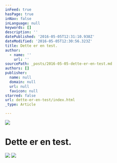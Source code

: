 ```yaml
---
inFeed: true
hasPage: true
inNav: false
inLanguage: null
keywords: []
description: ''
datePublished: '2016-05-05T12:31:10.938Z'
dateModified: '2016-05-05T12:30:56.323Z'
title: Dette er en test.
author:
  - name: ''
    url: ''
sourcePath: _posts/2016-05-05-dette-er-en-test.md
authors: []
publisher:
  name: null
  domain: null
  url: null
  favicon: null
starred: false
url: dette-er-en-test/index.html
_type: Article

---
```

![](https://the-grid-user-content.s3-us-west-2.amazonaws.com/49879719-9afb-46f2-9761-436b65b2f6ff.png)

# Dette er en test.
![](https://the-grid-user-content.s3-us-west-2.amazonaws.com/034334bf-8575-46be-b4e2-3feb51caead0.png)
![](https://the-grid-user-content.s3-us-west-2.amazonaws.com/71aa32e2-8043-4b7d-a1d3-ae5358c4cdfd.png)